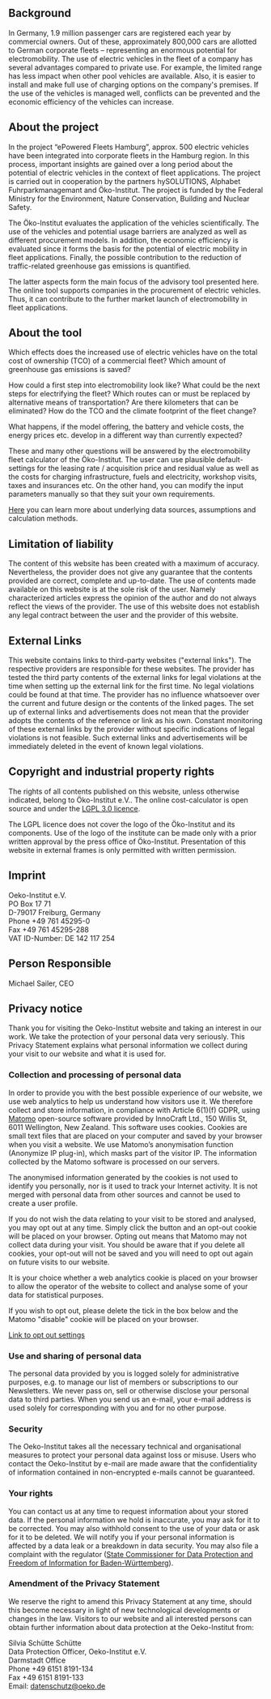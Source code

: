 ## Background

In Germany, 1.9 million passenger cars are registered each year by commercial owners. Out of these, approximately 800,000 cars are allotted to German corporate fleets – representing an enormous potential for electromobility. The use of electric vehicles in the fleet of a company has several advantages compared to private use. For example, the limited range has less impact when other pool vehicles are available. Also, it is easier to install and make full use of charging options on the company's premises. If the use of the vehicles is managed well, conflicts can be prevented and the economic efficiency of the vehicles can increase. 

## About the project

In the project “ePowered Fleets Hamburg”, approx. 500 electric vehicles have been integrated into corporate fleets in the Hamburg region. In this process, important insights are gained over a long period about the potential of electric vehicles in the context of fleet applications. The project is carried out in cooperation by the partners hySOLUTIONS, Alphabet Fuhrparkmanagemant and Öko-Institut. The project is funded by the Federal Ministry for the Environment, Nature Conservation, Building and Nuclear Safety. 

The Öko-Institut evaluates the application of the vehicles scientifically. The use of the vehicles and potential usage barriers are analyzed as well as different procurement models. In addition, the economic efficiency is evaluated since it forms the basis for the potential of electric mobility in fleet applications. Finally, the possible contribution to the reduction of traffic-related greenhouse gas emissions is quantified. 

The latter aspects form the main focus of the advisory tool presented here. The online tool supports companies in the procurement of electric vehicles. Thus, it can contribute to the further market launch of electromobility in fleet applications. 

## About the tool

Which effects does the increased use of electric vehicles have on the total cost of ownership (TCO) of a commercial fleet? Which amount of greenhouse gas emissions is saved? 

How could a first step into electromobility look like? What could be the next steps for electrifying the fleet? Which routes can or must be replaced by alternative means of transportation? Are there kilometers that can be eliminated? How do the TCO and the climate footprint of the fleet change? 

What happens, if the model offering, the battery and vehicle costs, the energy prices etc. develop in a different way than currently expected? 

These and many other questions will be answered by the electromobility fleet calculator of the Öko-Institut. The user can use plausible default-settings for the leasing rate / acquisition price and residual value as well as the costs for charging infrastructure, fuels and electricity, workshop visits, taxes and insurances etc. On the other hand, you can modify the input parameters manually so that they suit your own requirements.

[Here](https://www.oeko.de/service/download/emob/epf_fleet_tool_documentation.pdf/) you can learn more about underlying data sources, assumptions and calculation methods.

## Limitation of liability

The content of this website has been created with a maximum of accuracy. Nevertheless, the provider does not give any guarantee that the contents provided are correct, complete and up-to-date. The use of contents made available on this website is at the sole risk of the user. Namely characterized articles express the opinion of the author and do not always reflect the views of the provider. The use of this website does not establish any legal contract between the user and the provider of this website.

## External Links

This website contains links to third-party websites ("external links"). The respective providers are responsible for these websites. The provider has tested the third party contents of the external links for legal violations at the time when setting up the external link for the first time. No legal violations could be found at that time. The provider has no influence whatsoever over the current and future design or the contents of the linked pages. The set up of external links and advertisements does not mean that the provider adopts the contents of the reference or link as his own. Constant monitoring of these external links by the provider without specific indications of legal violations is not feasible. Such external links and advertisements will be immediately deleted in the event of known legal violations. 

## Copyright and industrial property rights

The rights of all contents published on this website, unless otherwise indicated, belong to Öko-Institut e.V.. The online cost-calculator is open source and under the [LGPL 3.0 licence](http://www.gnu.org/licenses/lgpl-3.0.de.html).

The LGPL licence does not cover the logo of the Öko-Institut and its components. Use of the logo of the institute can be made only with a prior written approval by the press office of Öko-Institut. Presentation of this website in external frames is only permitted with written permission. 


## Imprint

Oeko-Institut e.V.  
PO Box 17 71  
D-79017 Freiburg, Germany  
Phone +49 761 45295-0  
Fax +49 761 45295-288  
VAT ID-Number: DE 142 117 254 

## Person Responsible

Michael Sailer, CEO	

## Privacy notice


Thank you for visiting the Oeko-Institut website and taking an interest in our work. We take the protection of your personal data very seriously. This Privacy Statement explains what personal information we collect during your visit to our website and what it is used for.


### Collection and processing of personal data

In order to provide you with the best possible experience of our website, we use web analytics to help us understand how visitors use it. We therefore collect and store information, in compliance with Article 6(1)(f) GDPR, using [Matomo](https://www.matomo.org) open-source software provided by InnoCraft Ltd., 150 Willis St, 6011 Wellington, New Zealand. This software uses cookies. Cookies are small text files that are placed on your computer and saved by your browser when you visit a website. We use Matomo’s anonymisation function (Anonymize IP plug-in), which masks part of the visitor IP. The information collected by the Matomo software is processed on our servers.

The anonymised information generated by the cookies is not used to identify you personally, nor is it used to track your Internet activity. It is not merged with personal data from other sources and cannot be used to create a user profile.

If you do not wish the data relating to your visit to be stored and analysed, you may opt out at any time. Simply click the button and an opt-out cookie will be placed on your browser. Opting out means that Matomo may not collect data during your visit. You should be aware that if you delete all cookies, your opt-out will not be saved and you will need to opt out again on future visits to our website.

It is your choice whether a web analytics cookie is placed on your browser to allow the operator of the website to collect and analyse some of your data for statistical purposes.

If you wish to opt out, please delete the tick in the box below and the Matomo "disable" cookie will be placed on your browser.

<a href="https://www.oeko.de/pwstat/index.php?module=CoreAdminHome&action=optOut&language=en&backgroundColor=DCE2E7&fontColor=&fontSize=14px&fontFamily=Helvetica,Arial,sans-serif" target="_blank">Link to opt out settings</a>

### Use and sharing of personal data

The personal data provided by you is logged solely for administrative purposes, e.g. to manage our list of members or subscriptions to our Newsletters. We never pass on, sell or otherwise disclose your personal data to third parties. When you send us an e-mail, your e-mail address is used solely for corresponding with you and for no other purpose. 

### Security

The Oeko-Institut takes all the necessary technical and organisational measures to protect your personal data against loss or misuse. Users who contact the Oeko-Institut by e-mail are made aware that the confidentiality of information contained in non-encrypted e-mails cannot be guaranteed.


### Your rights

You can contact us at any time to request information about your stored data. If the personal information we hold is inaccurate, you may ask for it to be corrected. You may also withhold consent to the use of your data or ask for it to be deleted. We will notify you if your personal information is affected by a data leak or a breakdown in data security. You may also file a complaint with the regulator ([State Commissioner for Data Protection and Freedom of Information for Baden-Württemberg](https://www.baden-wuerttemberg.datenschutz.de/)).

### Amendment of the Privacy Statement

We reserve the right to amend this Privacy Statement at any time, should this become necessary in light of new technological developments or changes in the law.
Visitors to our website and all interested persons can obtain further information about data protection at the Oeko-Institut from:

Silvia Schütte Schütte  
Data Protection Officer, Oeko-Institut e.V.  
Darmstadt Office  
Phone +49 6151 8191-134  
Fax +49 6151 8191-133  
Email: [datenschutz@oeko.de](mailto:datenschutz@oeko.de) 
